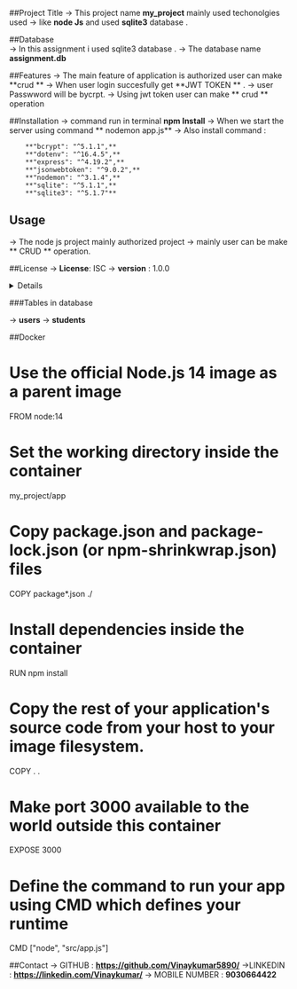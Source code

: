 
##Project Title
 -> This project name **my_project** mainly used techonolgies used 
 ->  like **node Js** and used **sqlite3** database . 


##Database  
 -> In this assignment i used sqlite3 database .
 -> The database name **assignment.db**

##Features 
 -> The main feature of application is authorized user can make **crud **
 -> When user  login succesfully get **JWT TOKEN ** .
 -> user Passwword will be bycrpt.
 -> Using jwt token user can make ** crud ** operation 

##Installation 
 -> command run in terminal **npm Install**
 -> When we start the  server  using command ** nodemon app.js**
 -> Also install command :

        **"bcrypt": "^5.1.1",**
        **"dotenv": "^16.4.5",**
        **"express": "^4.19.2",**
        **"jsonwebtoken": "^9.0.2",**
        **"nodemon": "^3.1.4",**
        **"sqlite": "^5.1.1",**
        **"sqlite3": "^5.1.7"**


## Usage 
  -> The node js project mainly authorized project 
  -> mainly user can be make ** CRUD ** operation.


##License 
   -> **License**: ISC 
   -> **version** : 1.0.0

<summary>

  <details>
    npm install
    nodemon app.js
  </details>

</summary>


###Tables  in database

 ->  **users** 
 ->  **students**  


##Docker 

 # Use the official Node.js 14 image as a parent image
FROM node:14

# Set the working directory inside the container
my_project/app

# Copy package.json and package-lock.json (or npm-shrinkwrap.json) files
COPY package*.json ./

# Install dependencies inside the container
RUN npm install

# Copy the rest of your application's source code from your host to your image filesystem.
COPY . .

# Make port 3000 available to the world outside this container
EXPOSE 3000

# Define the command to run your app using CMD which defines your runtime
CMD ["node", "src/app.js"]


##Contact 
  -> GITHUB : **https://github.com/Vinaykumar5890/**
  ->LINKEDIN : **https://linkedin.com/Vinaykumar/**
  -> MOBILE NUMBER : **9030664422**

